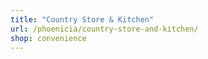 ```yaml
---
title: "Country Store & Kitchen"
url: /phoenicia/country-store-and-kitchen/
shop: convenience
---
```

